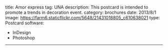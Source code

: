 title: Amor express
tag: UNA
description: This postcard is intended to promote a trends in decoration event.
category: brochures
date: 2013/8/1
image: https://farm6.staticflickr.com/5648/21431018805_c610638021
type: Postcard
software:
- InDesign
- Photoshop
---
